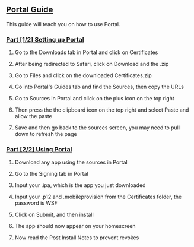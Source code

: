 ## [Portal Guide](accent://)

This guide will teach you on how to use Portal.

### [Part [1/2] Setting up Portal](accent://)

1. Go to the Downloads tab in Portal and click on Certificates

2. After being redirected to Safari, click on Download and the .zip

3. Go to Files and click on the downloaded Certificates.zip

4. Go into Portal's Guides tab and find the Sources, then copy the URLs

5. Go to Sources in Portal and click on the plus icon on the top right

6. Then press the the clipboard icon on the top right and select Paste and allow the paste

7. Save and then go back to the sources screen, you may need to pull down to refresh the page


### [Part [2/2] Using Portal](accent://)

1. Download any app using the sources in Portal

2. Go to the Signing tab in Portal

3. Input your .ipa, which is the app you just downloaded

4. Input your .p12 and .mobileprovision from the Certificates folder, the password is WSF

5. Click on Submit, and then install

6. The app should now appear on your homescreen

7. Now read the Post Install Notes to prevent revokes
